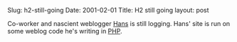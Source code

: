 Slug: h2-still-going
Date: 2001-02-01
Title: H2 still going
layout: post

Co-worker and nascient weblogger <a href="http://www.codefoo.org/~hans/">Hans</a> is still logging. Hans&#39; site is run on some weblog code he&#39;s writing in <a href="http://www.php.net/">PHP</a>.
